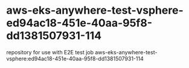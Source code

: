 # aws-eks-anywhere-test-vsphere-ed94ac18-451e-40aa-95f8-dd1381507931-114
repository for use with E2E test job aws-eks-anywhere-test-vsphere:ed94ac18-451e-40aa-95f8-dd1381507931-114
